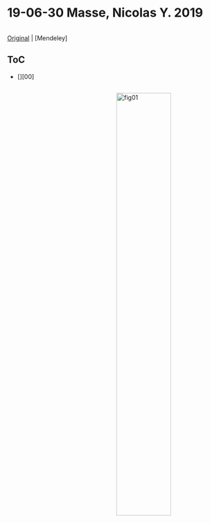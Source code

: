 <!--
Filename: 	190630_MasseNicolasY_2019.md
Project: 	/Users/shume/Documents/Cahier
Author: 	shumez <https://github.com/shumez>
Created: 	2019-06-30 15:35:8
Modified: 	2019-06-30 15:36:21
-----
Copyright (c) 2019 shumez
-->

# 19-06-30 Masse, Nicolas Y. 2019

>

```tex

```

[Original] | [Mendeley]


## ToC

* [][00]

##


[![fig01][fig01]][fig01]



##
<!-- -------------------------------------------- -->

<!-- toc -->
[01]: #
[0101]: #

<!-- ref -->
[Original]: 
[Mendenley]:
[ref01]: .

<!-- fig -->
[fig01]: .

<style type="text/css">
	img{width: 50%; float: right;}
</style>